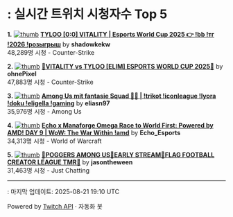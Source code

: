# : 실시간 트위치 시청자수 Top 5

**1.** [![thumb](https://static-cdn.jtvnw.net/previews-ttv/live_user_shadowkekw-320x180.jpg)](https://twitch.tv/shadowkekw)
**[TYLOO [0:0] VITALITY | Esports World Cup 2025 👉 !bb !тг !2026 !розыгрыш](https://twitch.tv/shadowkekw)** by **shadowkekw**<br>48,289명 시청  - Counter-Strike

**2.** [![thumb](https://static-cdn.jtvnw.net/previews-ttv/live_user_ohnepixel-320x180.jpg)](https://twitch.tv/ohnePixel)
**[🔴VITALITY vs TYLOO [ELIM] ESPORTS WORLD CUP 2025🔴](https://twitch.tv/ohnePixel)** by **ohnePixel**<br>47,883명 시청  - Counter-Strike

**3.** [![thumb](https://static-cdn.jtvnw.net/previews-ttv/live_user_eliasn97-320x180.jpg)](https://twitch.tv/eliasn97)
**[Among Us mit fantasie Squad 🤯🔥 | !trikot !iconleague !lyora !doku !eligella !gaming](https://twitch.tv/eliasn97)** by **eliasn97**<br>35,976명 시청  - Among Us

**4.** [![thumb](https://static-cdn.jtvnw.net/previews-ttv/live_user_echo_esports-320x180.jpg)](https://twitch.tv/Echo_Esports)
**[Echo x Manaforge Omega Race to World First: Powered by AMD!  DAY 9 | WoW: The War Within !amd](https://twitch.tv/Echo_Esports)** by **Echo_Esports**<br>34,313명 시청  - World of Warcraft

**5.** [![thumb](https://static-cdn.jtvnw.net/previews-ttv/live_user_jasontheween-320x180.jpg)](https://twitch.tv/jasontheween)
**[🔴POGGERS AMONG US🔴EARLY STREAM🔴FLAG FOOTBALL CREATOR LEAGUE TMR🔴](https://twitch.tv/jasontheween)** by **jasontheween**<br>31,463명 시청  - Just Chatting


---
: 마지막 업데이트: 2025-08-21 19:10 UTC

Powered by [Twitch API](https://dev.twitch.tv/docs/api/reference) · 자동화 봇